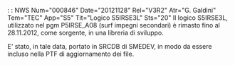  :  : NWS Num="000846" Date="20121128" Rel="V3R2" Atr="G. Galdini" Tem="TEC" App="S5" Tit="Logico S5IRSE3L" Sts="20"
Il logico S5IRSE3L, utilizzato nel pgm P5IRSE_A08 (surf impegni secondari) è rimasto fino al 28.11.2012, come sorgente, in una libreria di sviluppo.

E' stato, in tale data, portato in SRCDB di SMEDEV, in modo da essere incluso nella PTF di aggiornamento dei file.
